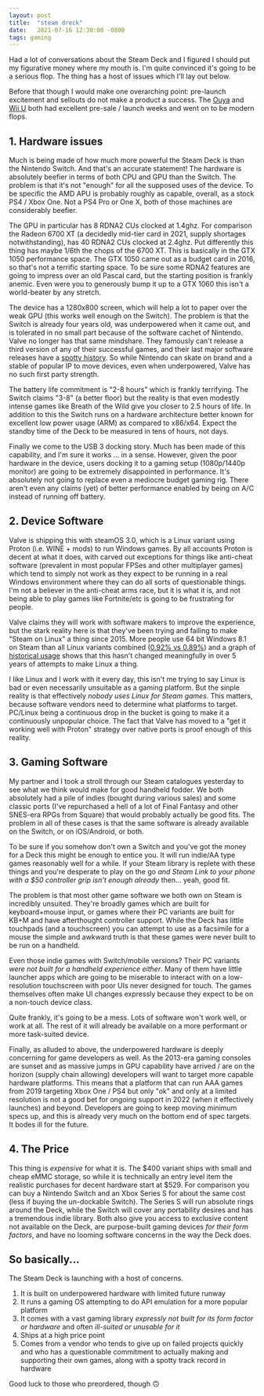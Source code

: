 ```yaml
---
layout: post
title:  "steam dreck"
date:   2021-07-16 12:30:00 -0800
tags: gaming
---
```


Had a lot of conversations about the Steam Deck and I figured I should put my figurative money where my mouth is. I'm quite convinced it's going to be a serious flop. The thing has a host of issues which I'll lay out below.

Before that though I would make one overarching point: pre-launch excitement and sellouts do not make a product a success. The [Ouya](https://www.cnn.com/2013/06/25/tech/gaming-gadgets/ouya-amazon-sold-out/index.html) and [Wii U](https://www.wsj.com/articles/SB10001424127887323330604578143410742731202) both had excellent pre-sale / launch weeks and went on to be modern flops.

## 1. Hardware issues

Much is being made of how much more powerful the Steam Deck is than the Nintendo Switch. And that's an accurate statement! The hardware is absolutely beefier in terms of both CPU and GPU than the Switch. The problem is that it's not "enough" for all the supposed uses of the device. To be specific the AMD APU is probably roughly as capable, overall, as a stock PS4 / Xbox One. Not a PS4 Pro or One X, both of those machines are considerably beefier.

The GPU in particular has 8 RDNA2 CUs clocked at 1.4ghz. For comparison the Radeon 6700 XT (a decidedly mid-tier card in 2021, supply shortages notwithstanding), has 40 RDNA2 CUs clocked at 2.4ghz. Put differently this thing has maybe 1/6th the chops of the 6700 XT. This is basically in the GTX 1050 performance space. The GTX 1050 came out as a budget card in 2016, so that's not a terrific starting space. To be sure some RDNA2 features are going to impress over an old Pascal card, but the starting position is frankly anemic. Even were you to generously bump it up to a GTX 1060 this isn't a world-beater by any stretch.

The device has a 1280x800 screen, which will help a lot to paper over the weak GPU (this works well enough on the Switch). The problem is that the Switch is already four years old, was underpowered when it came out, and is tolerated in no small part because of the software cachet of Nintendo. Valve no longer has that same mindshare. They famously can't release a third version of any of their successful games, and their last major software releases have a [spotty history](https://www.theverge.com/2021/3/4/22314103/valve-ending-development-artifact-tcg-dota-2). So while Nintendo can skate on brand and a stable of popular IP to move devices, even when underpowered, Valve has no such first party strength.

The battery life commitment is "2-8 hours" which is frankly terrifying. The Switch claims "3-8" (a better floor) but the reality is that even modestly intense games like Breath of the Wild give you closer to 2.5 hours of life. In addition to this the Switch runs on a hardware architecture better known for excellent low power usage (ARM) as compared to x86/x64. Expect the standby time of the Deck to be measured in tens of hours, not days.

Finally we come to the USB 3 docking story. Much has been made of this capability, and I'm sure it works ... in a sense. However, given the poor hardware in the device, users docking it to a gaming setup (1080p/1440p monitor) are going to be extremely disappointed in performance. It's absolutely not going to replace even a mediocre budget gaming rig. There aren't even any claims (yet) of better performance enabled by being on A/C instead of running off battery.

## 2. Device Software

Valve is shipping this with steamOS 3.0, which is a Linux variant using Proton (i.e. WINE + mods) to run Windows games. By all accounts Proton is decent at what it does, with carved out exceptions for things like anti-cheat software (prevalent in most popular FPSes and other multiplayer games) which tend to simply not work as they expect to be running in a real Windows environment where they can do all sorts of questionable things. I'm not a believer in the anti-cheat arms race, but it is what it is, and not being able to play games like Fortnite/etc is going to be frustrating for people.

Valve claims they will work with software makers to improve the experience, but the stark reality here is that they've been trying and failing to make "Steam on Linux" a thing since 2015. More people use 64 bit Windows 8.1 on Steam than all Linux variants combined ([0.92% vs 0.89%](https://store.steampowered.com/hwsurvey/Steam-Hardware-Software-Survey-Welcome-to-Steam)) and a graph of [historical usage](https://www.linuxgame.net/post/233) shows that this hasn't changed meaningfully in over 5 years of attempts to make Linux a thing.

I like Linux and I work with it every day, this isn't me trying to say Linux is bad or even necessarily unsuitable as a gaming platform. But the sinple reality is that effectively *nobody uses Linux for Steam games*. This matters, because software vendors need to determine what platforms to target. PC/Linux being a continuous drop in the bucket is going to make it a continuously unpopular choice. The fact that Valve has moved to a "get it working well with Proton" strategy over native ports is proof enough of this reality.

## 3. Gaming Software

My partner and I took a stroll through our Steam catalogues yesterday to see what we think would make for good handheld fodder. We both absolutely had a pile of indies (bought during various sales) and some classic ports (I've repurchased a hell of a lot of Final Fantasy and other SNES-era RPGs from Square) that would probably actually be good fits. The problem in all of these cases is that the same software is already available on the Switch, or on iOS/Android, or both.

To be sure if you somehow don't own a Switch and you've got the money for a Deck this might be enough to entice you. It will run indie/AA type games reasonably well for a while. If your Steam library is replete with these things and you're desperate to play on the go *and Steam Link to your phone with a \$50 controller grip isn't enough already* then... yeah, good fit.

The problem is that most other game software we both own on Steam is incredibly unsuited. They're broadly games which are built for keyboard+mouse input, or games where their PC variants are built for KB+M and have afterthought controller support. While the Deck has little touchpads (and a touchscreen) you can attempt to use as a facsimile for a mouse the simple and awkward truth is that these games were never built to be run on a handheld.

Even those indie games with Switch/mobile versions? Their PC variants *were not built for a handheld experience either*. Many of them have little launcher apps which are going to be miserable to interact with on a low-resolution touchscreen with poor UIs never designed for touch. The games themselves often make UI changes expressly because they expect to be on a non-touch device class.

Quite frankly, it's going to be a mess. Lots of software won't work well, or work at all. The rest of it will already be available on a more performant or more task-suited device.

Finally, as alluded to above, the underpowered hardware is deeply concerning for game developers as well. As the 2013-era gaming consoles are sunset and as massive jumps in GPU capability have arrived / are on the horizon (supply chain allowing) developers will want to target more capable hardware platforms. This means that a platform that can run AAA games from 2019 targeting Xbox One / PS4 but only "ok" and only at a limited resolution is not a good bet for ongoing support in 2022 (when it effectively launches) and beyond. Developers are going to keep moving minimum specs up, and this is already very much on the bottom end of spec targets. It bodes ill for the future.

## 4. The Price

This thing is *expensive* for what it is. The \$400 variant ships with small and cheap eMMC storage, so while it is technically an entry level item the realistic purchases for decent hardware start at \$529. For comparison you can buy a Nintendo Switch and an Xbox Series S for about the same cost (less if buying the un-dockable Switch). The Series S will run absolute rings around the Deck, while the Switch will cover any portability desires and has a tremendous indie library. Both also give you access to exclusive content not available on the Deck, are purpose-built gaming devices *for their form factors*, and have no looming software concerns in the way the Deck does.

## So basically...

The Steam Deck is launching with a host of concerns.

1. It is built on underpowered hardware with limited future runway
2. It runs a gaming OS attempting to do API emulation for a more popular platform
3. It comes with a vast gaming library *expressly not built for its form factor or hardware* and often *ill-suited or unusable for it*
4. Ships at a high price point
5. Comes from a vendor who tends to give up on failed projects quickly and who has a questionable commitment to actually making and supporting their own games, along with a spotty track record in hardware

Good luck to those who preordered, though 🙃
